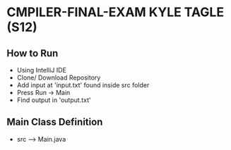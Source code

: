 # CMPILER-FINAL-EXAM KYLE TAGLE (S12)

## How to Run
* Using IntelliJ IDE
* Clone/ Download Repository 
* Add input at 'input.txt' found inside src folder
* Press Run -> Main
* Find output in 'output.txt'

## Main Class Definition
* src --> Main.java
